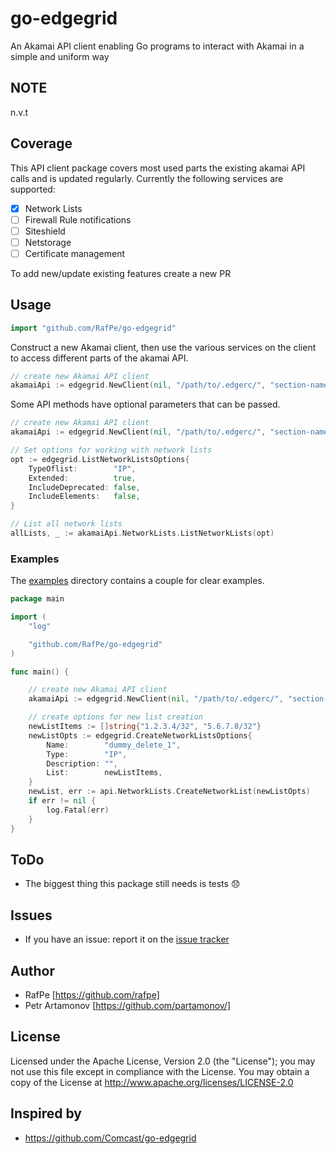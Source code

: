 # go-edgegrid

An Akamai API client enabling Go programs to interact with Akamai in a simple and uniform way

## NOTE

n.v.t

## Coverage

This API client package covers most used parts the existing akamai API calls and is updated regularly. Currently the following services are supported:

- [x] Network Lists
- [ ] Firewall Rule notifications
- [ ] Siteshield
- [ ] Netstorage
- [ ] Certificate management

To add new/update existing features create a new PR

## Usage

```go
import "github.com/RafPe/go-edgegrid"
```

Construct a new Akamai client, then use the various services on the client to
access different parts of the akamai API.

```go
// create new Akamai API client
akamaiApi := edgegrid.NewClient(nil, "/path/to/.edgerc/", "section-name")
```

Some API methods have optional parameters that can be passed.

```go
// create new Akamai API client
akamaiApi := edgegrid.NewClient(nil, "/path/to/.edgerc/", "section-name")

// Set options for working with network lists
opt := edgegrid.ListNetworkListsOptions{
	TypeOflist:        "IP",
	Extended:          true,
	IncludeDeprecated: false,
	IncludeElements:   false,
}

// List all network lists
allLists, _ := akamaiApi.NetworkLists.ListNetworkLists(opt)
```

### Examples

The [examples](https://github.com/RafPe/go-edgegrid/tree/master/examples) directory
contains a couple for clear examples.

```go
package main

import (
	"log"

	"github.com/RafPe/go-edgegrid"
)

func main() {

	// create new Akamai API client
	akamaiApi := edgegrid.NewClient(nil, "/path/to/.edgerc/", "section-name")

	// create options for new list creation
	newListItems := []string{"1.2.3.4/32", "5.6.7.8/32"}
	newListOpts := edgegrid.CreateNetworkListsOptions{
		Name:        "dummy_delete_1",
		Type:        "IP",
		Description: "",
		List:        newListItems,
	}
	newList, err := api.NetworkLists.CreateNetworkList(newListOpts)
	if err != nil {
		log.Fatal(err)
	}
}

```
## ToDo

- The biggest thing this package still needs is tests :disappointed:

## Issues

- If you have an issue: report it on the [issue tracker](https://github.com/RafPe/go-edgegrid/issues)

## Author

* RafPe [https://github.com/rafpe]
* Petr Artamonov [https://github.com/partamonov/]

## License

Licensed under the Apache License, Version 2.0 (the "License"); you may not use this file except in compliance with the License. You may obtain a copy of the License at <http://www.apache.org/licenses/LICENSE-2.0>

## Inspired by
* https://github.com/Comcast/go-edgegrid
